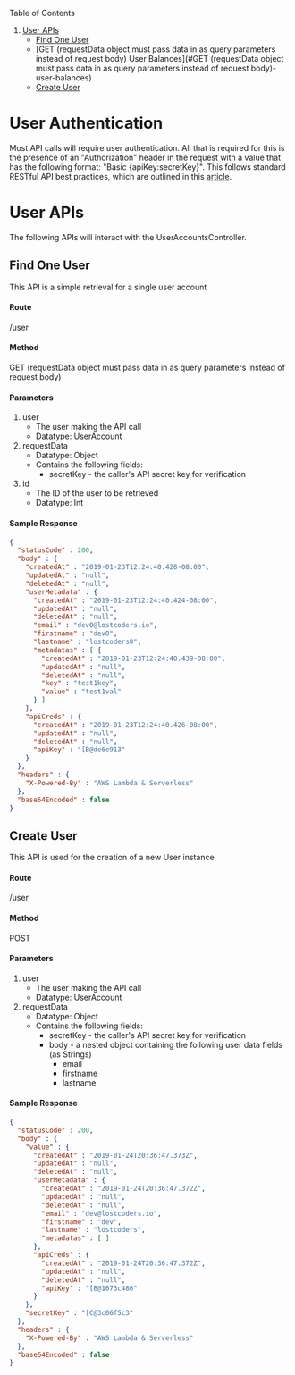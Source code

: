 Table of Contents

1. [User APIs](#user-apis)
   + [Find One User](#find-one-user)
   + [GET (requestData object must pass data in as query parameters instead of request body) User Balances](#GET (requestData object must pass data in as query parameters instead of request body)-user-balances)
   + [Create User](#user-create)
   
# User Authentication

Most API calls will require user authentication. All that is required for this is the presence of an "Authorization" header
 in the request with a value that has the following format: "Basic {apiKey:secretKey}". This follows standard RESTful API best 
 practices, which are outlined in this [article](https://blog.restcase.com/restful-api-authentication-basics/).
   
# User APIs

The following APIs will interact with the UserAccountsController.

## Find One User

This API is a simple retrieval for a single user account

#### Route

/user

#### Method

GET (requestData object must pass data in as query parameters instead of request body)

#### Parameters

1. user
   * The user making the API call
   * Datatype: UserAccount
1. requestData
   * Datatype: Object
   * Contains the following fields:
      * secretKey - the caller's API secret key for verification
1. id
   * The ID of the user to be retrieved
   * Datatype: Int
   
#### Sample Response
```json
{
  "statusCode" : 200,
  "body" : {
    "createdAt" : "2019-01-23T12:24:40.428-08:00",
    "updatedAt" : "null",
    "deletedAt" : "null",
    "userMetadata" : {
      "createdAt" : "2019-01-23T12:24:40.424-08:00",
      "updatedAt" : "null",
      "deletedAt" : "null",
      "email" : "dev0@lostcoders.io",
      "firstname" : "dev0",
      "lastname" : "lostcoders0",
      "metadatas" : [ {
        "createdAt" : "2019-01-23T12:24:40.439-08:00",
        "updatedAt" : "null",
        "deletedAt" : "null",
        "key" : "test1key",
        "value" : "test1val"
      } ]
    },
    "apiCreds" : {
      "createdAt" : "2019-01-23T12:24:40.426-08:00",
      "updatedAt" : "null",
      "deletedAt" : "null",
      "apiKey" : "[B@de6e913"
    }
  },
  "headers" : {
    "X-Powered-By" : "AWS Lambda & Serverless"
  },
  "base64Encoded" : false
}
```

## Create User

This API is used for the creation of a new User instance

#### Route

/user

#### Method

POST 

#### Parameters 

1. user
   * The user making the API call
   * Datatype: UserAccount
1. requestData
   * Datatype: Object
   * Contains the following fields:
      * secretKey - the caller's API secret key for verification
      * body - a nested object containing the following user data fields (as Strings)
         * email 
         * firstname
         * lastname

#### Sample Response
```json
{
  "statusCode" : 200,
  "body" : {
    "value" : {
      "createdAt" : "2019-01-24T20:36:47.373Z",
      "updatedAt" : "null",
      "deletedAt" : "null",
      "userMetadata" : {
        "createdAt" : "2019-01-24T20:36:47.372Z",
        "updatedAt" : "null",
        "deletedAt" : "null",
        "email" : "dev@lostcoders.io",
        "firstname" : "dev",
        "lastname" : "lostcoders",
        "metadatas" : [ ]
      },
      "apiCreds" : {
        "createdAt" : "2019-01-24T20:36:47.372Z",
        "updatedAt" : "null",
        "deletedAt" : "null",
        "apiKey" : "[B@1673c486"
      }
    },
    "secretKey" : "[C@3c06f5c3"
  },
  "headers" : {
    "X-Powered-By" : "AWS Lambda & Serverless"
  },
  "base64Encoded" : false
}
```
